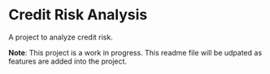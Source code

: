 # Credit Risk Analysis

A project to analyze credit risk.

**Note**: This project is a work in progress.
This readme file will be udpated as features are added into the project.